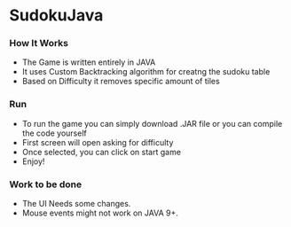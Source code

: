 # SudokuJava
### How It Works
  - The Game is written entirely in JAVA
  - It uses Custom Backtracking algorithm for creatng the sudoku table
  - Based on Difficulty it removes specific amount of tiles 
### Run
  - To run the game you can simply download .JAR file or you can compile the code yourself
  - First screen will open asking for difficulty
  - Once selected, you can click on start game
  - Enjoy!
  
### Work to be done
  - The UI Needs some changes.
  - Mouse events might not work on JAVA 9+.
   
  
  
            
  
  
